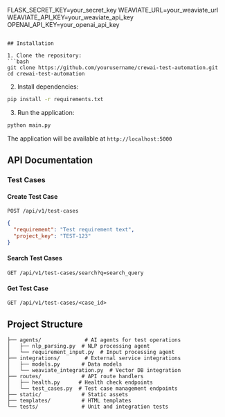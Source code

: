 FLASK_SECRET_KEY=your_secret_key
WEAVIATE_URL=your_weaviate_url
WEAVIATE_API_KEY=your_weaviate_api_key
OPENAI_API_KEY=your_openai_api_key
```

## Installation

1. Clone the repository:
```bash
git clone https://github.com/yourusername/crewai-test-automation.git
cd crewai-test-automation
```

2. Install dependencies:
```bash
pip install -r requirements.txt
```

3. Run the application:
```bash
python main.py
```

The application will be available at `http://localhost:5000`

## API Documentation

### Test Cases

#### Create Test Case
`POST /api/v1/test-cases`
```json
{
  "requirement": "Test requirement text",
  "project_key": "TEST-123"
}
```

#### Search Test Cases
`GET /api/v1/test-cases/search?q=search_query`

#### Get Test Case
`GET /api/v1/test-cases/<case_id>`

## Project Structure
```
├── agents/              # AI agents for test operations
│   ├── nlp_parsing.py  # NLP processing agent
│   └── requirement_input.py  # Input processing agent
├── integrations/        # External service integrations
│   ├── models.py       # Data models
│   └── weaviate_integration.py  # Vector DB integration
├── routes/             # API route handlers
│   ├── health.py      # Health check endpoints
│   └── test_cases.py  # Test case management endpoints
├── static/             # Static assets
├── templates/          # HTML templates
└── tests/              # Unit and integration tests